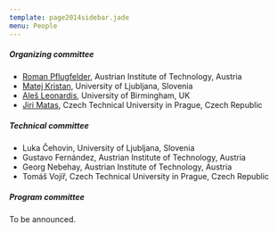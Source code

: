 ```yaml
---
template: page2014sidebar.jade
menu: People
---
```


##### Organizing committee

-   [Roman
    Pflugfelder](http://www.cat-project.at/index.php/team/roman-pflugfelder),
    Austrian Institute of Technology, Austria
-   [Matej Kristan](http://www.vicos.si/People/Matejk), University of
    Ljubljana, Slovenia
-   [Aleš Leonardis](http://www.vicos.si/People/Ales_Leonardis),
    University of Birmingham, UK
-   [Jiri Matas](http://cmp.felk.cvut.cz/~matas/), Czech Technical
    University in Prague, Czech Republic

##### Technical committee

-   Luka Čehovin, University of Ljubljana, Slovenia
-   Gustavo Fernández, Austrian Institute of Technology, Austria
-   Georg Nebehay, Austrian Institute of Technology, Austria
-   Tomáš Vojíř, Czech Technical University in Prague, Czech Republic

##### Program committee

To be announced.


